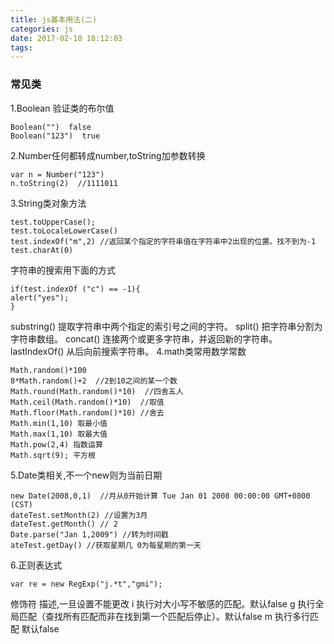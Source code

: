 ```yaml
---
title: js基本用法(二)
categories: js
date: 2017-02-10 18:12:03
tags:
---
```


### 常见类
1.Boolean 验证类的布尔值

	Boolean("")  false
	Boolean("123")  true
2.Number任何都转成number,toString加参数转换
	
	var n = Number("123")
	n.toString(2)  //1111011
3.String类对象方法

	test.toUpperCase();
	test.toLocaleLowerCase()
	test.indexOf("m",2) //返回某个指定的字符串值在字符串中2出现的位置。找不到为-1 
	test.charAt(0)

字符串的搜索用下面的方式
	
	if(test.indexOf ("c") == -1){
	alert("yes");
	}
substring()	提取字符串中两个指定的索引号之间的字符。
split()	把字符串分割为字符串数组。
concat()	连接两个或更多字符串，并返回新的字符串。
lastIndexOf()	从后向前搜索字符串。
4.math类常用数学常数
	
	Math.random()*100
	8*Math.random()+2  //2到10之间的某一个数	
	Math.round(Math.random()*10)  //四舍五人
	Math.ceil(Math.random()*10)  //取值
	Math.floor(Math.random()*10) //舍去
	Math.min(1,10) 取最小值
	Math.max(1,10) 取最大值
	Math.pow(2,4) 指数运算
	Math.sqrt(9); 平方根
5.Date类相关,不一个new则为当前日期

	new Date(2008,0,1)	//月从0开始计算 Tue Jan 01 2008 00:00:00 GMT+0800 (CST)
	dateTest.setMonth(2) //设置为3月
	dateTest.getMonth() // 2
	Date.parse("Jan 1,2009") //转为时间戳
	ateTest.getDay() //获取星期几 0为每星期的第一天
6.正则表达式

	var re = new RegExp("j.*t","gmi");	
	
修饰符	描述,一旦设置不能更改
i	执行对大小写不敏感的匹配。默认false
g	执行全局匹配（查找所有匹配而非在找到第一个匹配后停止）。默认false 
m	执行多行匹配 默认false
